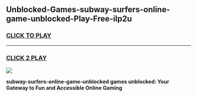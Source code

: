 
## Unblocked-Games-subway-surfers-online-game-unblocked-Play-Free-ilp2u
<h3>
<a href="https://premium76.site?title=subway-surfers-online-game-unblocked&ref=18A1">CLICK TO PLAY</a></h3>
<hr>

<h3>
<a href="https://premium76.site?title=subway-surfers-online-game-unblocked&ref=18A1">CLICK 2 PLAY</a>
  
</h3>

<a href="https://premium76.site?title=subway-surfers-online-game-unblocked&ref=18A1"><img src="https://clearcache.store/games.png"></a>


**subway-surfers-online-game-unblocked games unblocked: Your Gateway to Fun and Accessible Online Gaming**
